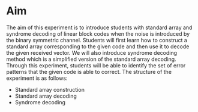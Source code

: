# Aim

The aim of this experiment is to introduce students with standard array and syndrome decoding of linear block codes when the noise is introduced by the binary symmetric channel. Students will first learn how to construct a standard array corresponding to the given code and then use it to decode the given received vector. We will also introduce syndrome 
decoding method which is a simplified version of the standard array decoding. Through this experiment, students will be able to identify the set of error patterns that the given 
code is able to correct. The structure of the experiment is as follows:

- Standard array construction
- Standard array decoding
- Syndrome decoding
